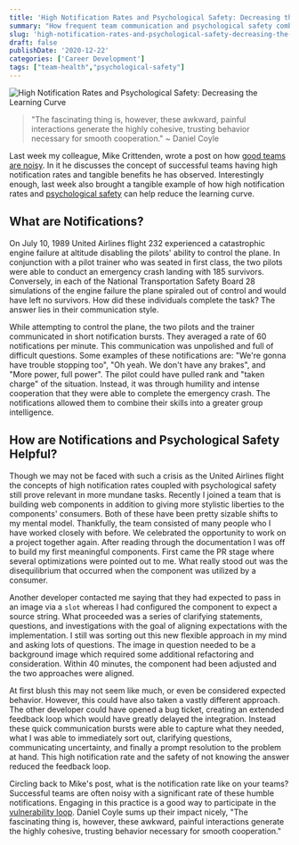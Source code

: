 ```yaml
---
title: 'High Notification Rates and Psychological Safety: Decreasing the Learning Curve'
summary: "How frequent team communication and psychological safety combine to accelerate learning and reduce friction."
slug: 'high-notification-rates-and-psychological-safety-decreasing-the-learning-curve'
draft: false
publishDate: '2020-12-22'
categories: ['Career Development']
tags: ["team-health","psychological-safety"]
---
```

![High Notification Rates and Psychological Safety: Decreasing the Learning Curve](images/vintage-telephones.jpg#center)

> "The fascinating thing is, however, these awkward, painful interactions generate the highly cohesive, trusting behavior necessary for smooth cooperation." ~ Daniel Coyle

Last week my colleague, Mike Crittenden, wrote a post on how [good teams are noisy](https://critter.blog/2020/12/15/good-teams-are-noisy/). In it he discusses the concept of successful teams having high notification rates and tangible benefits he has observed. Interestingly enough, last week also brought a tangible example of how high notification rates and [psychological safety](/blog/the-importance-of-creating-psychological-safety/) can help reduce the learning curve.

## What are Notifications?

On July 10, 1989 United Airlines flight 232 experienced a catastrophic engine failure at altitude disabling the pilots' ability to control the plane. In conjunction with a pilot trainer who was seated in first class, the two pilots were able to conduct an emergency crash landing with 185 survivors. Conversely, in each of the National Transportation Safety Board 28 simulations of the engine failure the plane spiraled out of control and would have left no survivors. How did these individuals complete the task? The answer lies in their communication style.

While attempting to control the plane, the two pilots and the trainer communicated in short notification bursts. They averaged a rate of 60 notifications per minute. This communication was unpolished and full of difficult questions. Some examples of these notifications are: "We're gonna have trouble stopping too", "Oh yeah. We don't have any brakes", and "More power, full power". The pilot could have pulled rank and "taken charge" of the situation. Instead, it was through humility and intense cooperation that they were able to complete the emergency crash. The notifications allowed them to combine their skills into a greater group intelligence.

## How are Notifications and Psychological Safety Helpful?

Though we may not be faced with such a crisis as the United Airlines flight the concepts of high notification rates coupled with psychological safety still prove relevant in more mundane tasks. Recently I joined a team that is building web components in addition to giving more stylistic liberties to the components' consumers. Both of these have been pretty sizable shifts to my mental model. Thankfully, the team consisted of many people who I have worked closely with before. We celebrated the opportunity to work on a project together again. After reading through the documentation I was off to build my first meaningful components. First came the PR stage where several optimizations were pointed out to me. What really stood out was the disequilibrium that occurred when the component was utilized by a consumer.

Another developer contacted me saying that they had expected to pass in an image via a `slot` whereas I had configured the component to expect a source string. What proceeded was a series of clarifying statements, questions, and investigations with the goal of aligning expectations with the implementation. I still was sorting out this new flexible approach in my mind and asking lots of questions. The image in question needed to be a background image which required some additional refactoring and consideration. Within 40 minutes, the component had been adjusted and the two approaches were aligned.

At first blush this may not seem like much, or even be considered expected behavior. However, this could have also taken a vastly different approach. The other developer could have opened a bug ticket, creating an extended feedback loop which would have greatly delayed the integration. Instead these quick communication bursts were able to capture what they needed, what I was able to immediately sort out, clarifying questions, communicating uncertainty, and finally a prompt resolution to the problem at hand. This high notification rate and the safety of not knowing the answer reduced the feedback loop.

Circling back to Mike's post, what is the notification rate like on your teams? Successful teams are often noisy with a significant rate of these humble notifications. Engaging in this practice is a good way to participate in the [vulnerability loop](/blog/what-mistakes-did-you-make-this-sprint/). Daniel Coyle sums up their impact nicely, "The fascinating thing is, however, these awkward, painful interactions generate the highly cohesive, trusting behavior necessary for smooth cooperation."

